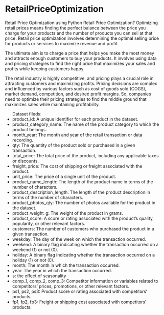 # RetailPriceOptimization
Retail Price Optimization using Python
Retail Price Optimization?
Optimizing retail prices means finding the perfect balance between the price you charge for your products and the number of products you can sell at that price. Retail price optimization involves determining the optimal selling price for products or services to maximize revenue and profit.

The ultimate aim is to charge a price that helps you make the most money and attracts enough customers to buy your products. It involves using data and pricing strategies to find the right price that maximizes your sales and profits while keeping customers happy.

The retail industry is highly competitive, and pricing plays a crucial role in attracting customers and maximizing profits. Pricing decisions are complex and influenced by various factors such as cost of goods sold (COGS), market demand, competition, and desired profit margins. So, companies need to optimize their pricing strategies to find the middle ground that maximizes sales while maintaining profitability.

<ul>
Dataset fileds:
<li>
product_id: A unique identifier for each product in the dataset.
</li>
<li>
product_category_name: The name of the product category to which the product belongs.
</li>
<li>
  month_year: The month and year of the retail transaction or data recording.
</li>
<li>
  qty: The quantity of the product sold or purchased in a given transaction.
</li>
<li> 
  total_price: The total price of the product, including any applicable taxes or discounts.
</li>
<li>
  freight_price: The cost of shipping or freight associated with the product.
</li>
<li>
  unit_price: The price of a single unit of the product.
</li>
<li>
  product_name_length: The length of the product name in terms of the number of characters.
</li>
<li>
  product_description_length: The length of the product description in terms of the number of characters.
</li>
<li>
  product_photos_qty: The number of photos available for the product in the dataset.
</li>
<li> 
  product_weight_g: The weight of the product in grams.
</li>
<li>  
  product_score: A score or rating associated with the product’s quality, popularity, or other relevant factors.
</li>
<li> 
  customers: The number of customers who purchased the product in a given transaction.
</li>
<li>
  weekday: The day of the week on which the transaction occurred.
<li>
  weekend: A binary flag indicating whether the transaction occurred on a weekend (1) or not (0).
</li>
<li> 
  holiday: A binary flag indicating whether the transaction occurred on a holiday (1) or not (0).
</li>
<li>
  month: The month in which the transaction occurred.
</li>
<li>
  year: The year in which the transaction occurred.
</li>
<li>  
  s: the effect of seasonality
</li>
<li>
  comp_1, comp_2, comp_3: Competitor information or variables related to competitors’ prices, promotions, or other relevant factors.
</li>
<li>
  ps1, ps2, ps3: Product score or rating associated with competitors’ products.
</li>
<li>  
  fp1, fp2, fp3: Freight or shipping cost associated with competitors’ products.
</li>
</ul>

